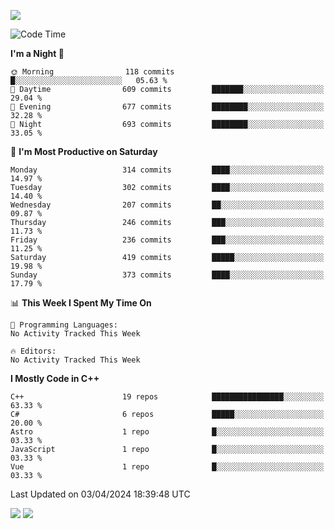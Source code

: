![](https://komarev.com/ghpvc/?username=lilpidgey&color=red)
<!--START_SECTION:waka-->
![Code Time](http://img.shields.io/badge/Code%20Time-1%2C491%20hrs%2018%20mins-blue)

**I'm a Night 🦉** 

```text
🌞 Morning                118 commits         █░░░░░░░░░░░░░░░░░░░░░░░░   05.63 % 
🌆 Daytime                609 commits         ███████░░░░░░░░░░░░░░░░░░   29.04 % 
🌃 Evening                677 commits         ████████░░░░░░░░░░░░░░░░░   32.28 % 
🌙 Night                  693 commits         ████████░░░░░░░░░░░░░░░░░   33.05 % 
```
📅 **I'm Most Productive on Saturday** 

```text
Monday                   314 commits         ████░░░░░░░░░░░░░░░░░░░░░   14.97 % 
Tuesday                  302 commits         ████░░░░░░░░░░░░░░░░░░░░░   14.40 % 
Wednesday                207 commits         ██░░░░░░░░░░░░░░░░░░░░░░░   09.87 % 
Thursday                 246 commits         ███░░░░░░░░░░░░░░░░░░░░░░   11.73 % 
Friday                   236 commits         ███░░░░░░░░░░░░░░░░░░░░░░   11.25 % 
Saturday                 419 commits         █████░░░░░░░░░░░░░░░░░░░░   19.98 % 
Sunday                   373 commits         ████░░░░░░░░░░░░░░░░░░░░░   17.79 % 
```


📊 **This Week I Spent My Time On** 

```text
💬 Programming Languages: 
No Activity Tracked This Week

🔥 Editors: 
No Activity Tracked This Week
```

**I Mostly Code in C++** 

```text
C++                      19 repos            ████████████████░░░░░░░░░   63.33 % 
C#                       6 repos             █████░░░░░░░░░░░░░░░░░░░░   20.00 % 
Astro                    1 repo              █░░░░░░░░░░░░░░░░░░░░░░░░   03.33 % 
JavaScript               1 repo              █░░░░░░░░░░░░░░░░░░░░░░░░   03.33 % 
Vue                      1 repo              █░░░░░░░░░░░░░░░░░░░░░░░░   03.33 % 
```




 Last Updated on 03/04/2024 18:39:48 UTC
<!--END_SECTION:waka-->
![](https://hit.yhype.me/github/profile?user_id=42968544)
![](https://komarev.com/ghpvc/?lilpidgey)
